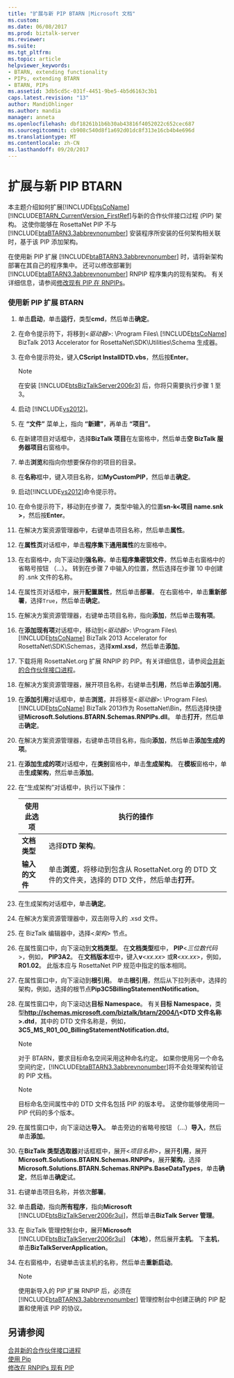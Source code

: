 ```yaml
---
title: "扩展与新 PIP BTARN |Microsoft 文档"
ms.custom: 
ms.date: 06/08/2017
ms.prod: biztalk-server
ms.reviewer: 
ms.suite: 
ms.tgt_pltfrm: 
ms.topic: article
helpviewer_keywords:
- BTARN, extending functionality
- PIPs, extending BTARN
- BTARN, PIPs
ms.assetid: 3db5cd5c-031f-4451-9be5-4b5d6163c3b1
caps.latest.revision: "13"
author: MandiOhlinger
ms.author: mandia
manager: anneta
ms.openlocfilehash: dbf18261b1b6b30ab43816f4052022c652cec687
ms.sourcegitcommit: cb908c540d8f1a692d01dc8f313e16cb4b4e696d
ms.translationtype: MT
ms.contentlocale: zh-CN
ms.lasthandoff: 09/20/2017
---
```

# <a name="extending-btarn-with-a-new-pip"></a>扩展与新 PIP BTARN
本主题介绍如何扩展[!INCLUDE[btsCoName](../../includes/btsconame-md.md)][!INCLUDE[BTARN_CurrentVersion_FirstRef](../../includes/btarn-currentversion-firstref-md.md)]与新的合作伙伴接口过程 (PIP) 架构。 这使你能够在 RosettaNet PIP 不与 [!INCLUDE[btaBTARN3.3abbrevnonumber](../../includes/btabtarn3-3abbrevnonumber-md.md)] 安装程序所安装的任何架构相关联时，基于该 PIP 添加架构。  
  
 在使用新 PIP 扩展 [!INCLUDE[btaBTARN3.3abbrevnonumber](../../includes/btabtarn3-3abbrevnonumber-md.md)] 时，请将新架构部署在其自己的程序集中。 还可以修改部署到 [!INCLUDE[btaBTARN3.3abbrevnonumber](../../includes/btabtarn3-3abbrevnonumber-md.md)] RNPIP 程序集内的现有架构。 有关详细信息，请参阅[修改现有 PIP 在 RNPIPs](../../adapters-and-accelerators/accelerator-rosettanet/modifying-an-existing-pip-in-rnpips.md)。  
  
### <a name="to-extend-btarn-with-a-new-pip"></a>使用新 PIP 扩展 BTARN  
  
1.  单击**启动**，单击**运行**，类型**cmd**，然后单击**确定**。  
  
2.  在命令提示符下，将移到\<*驱动器*>: \Program Files\\ [!INCLUDE[btsCoName](../../includes/btsconame-md.md)] BizTalk 2013 Accelerator for RosettaNet\SDK\Utilities\Schema 生成器。  
  
3.  在命令提示符处，键入**CScript InstallDTD.vbs**，然后按**Enter**。  
  
    > [!NOTE]
    >  在安装 [!INCLUDE[btsBizTalkServer2006r3](../../includes/btsbiztalkserver2006r3-md.md)] 后，你将只需要执行步骤 1 至 3。  
  
4.  启动 [!INCLUDE[vs2012](../../includes/vs2012-md.md)]。  
  
5.  在 **“文件”** 菜单上，指向 **“新建”**，再单击 **“项目”**。  
  
6.  在新建项目对话框中，选择**BizTalk 项目**在左窗格中，然后单击**空 BizTalk 服务器项目**右窗格中。  
  
7.  单击**浏览**和指向你想要保存你的项目的目录。  
  
8.  在**名称**框中，键入项目名称，如**MyCustomPIP**，然后单击**确定**。  
  
9. 启动[!INCLUDE[vs2012](../../includes/vs2012-md.md)]命令提示符。  
  
10. 在命令提示符下，移动到在步骤 7，类型中输入的位置**sn-k\<项目 name.snk >**，然后按**Enter**。  
  
11. 在解决方案资源管理器中，右键单击项目名称，然后单击**属性**。  
  
12. 在**属性页**对话框中，单击**程序集**下**通用属性**的左窗格中。  
  
13. 在右窗格中，向下滚动到**强名称**，单击**程序集密钥文件**，然后单击右窗格中的省略号按钮 （...）。 转到在步骤 7 中输入的位置，然后选择在步骤 10 中创建的 .snk 文件的名称。  
  
14. 在属性页对话框中，展开**配置属性**，然后单击**部署**。 在右窗格中，单击**重新部署**，选择`True`，然后单击**确定**。  
  
15. 在解决方案资源管理器，右键单击项目名称，指向**添加**，然后单击**现有项**。  
  
16. 在**添加现有项**对话框中，移动到\<*驱动器*>: \Program Files\\ [!INCLUDE[btsCoName](../../includes/btsconame-md.md)] BizTalk 2013 Accelerator for RosettaNet\SDK\Schemas，选择**xml.xsd**，然后单击**添加**。  
  
17. 下载将用 RosettaNet.org 扩展 RNPIP 的 PIP。有关详细信息，请参阅[合并新的合作伙伴接口进程](../../adapters-and-accelerators/accelerator-rosettanet/incorporating-a-new-partner-interface-process.md)。  
  
18. 在解决方案资源管理器，展开项目名称，右键单击**引用**，然后单击**添加引用**。  
  
19. 在**添加引用**对话框中，单击**浏览**，并将移至\<*驱动器*>: \Program Files\\ [!INCLUDE[btsCoName](../../includes/btsconame-md.md)] BizTalk 2013作为 RosettaNet\Bin，然后选择快捷键**Microsoft.Solutions.BTARN.Schemas.RNPIPs.dll**。 单击**打开**，然后单击**确定**。  
  
20. 在解决方案资源管理器，右键单击项目名称，指向**添加**，然后单击**添加生成的项**。  
  
21. 在**添加生成的项**对话框中，在**类别**窗格中，单击**生成架构**。 在**模板**窗格中，单击**生成架构**，然后单击**添加**。  
  
22. 在“生成架构”对话框中，执行以下操作：  
  
    |使用此选项|执行的操作|  
    |--------------|----------------|  
    |**文档类型**|选择**DTD 架构**。|  
    |**输入的文件**|单击**浏览**，将移动到包含从 RosettaNet.org 的 DTD 文件的文件夹，选择的 DTD 文件，然后单击**打开**。|  
  
23. 在生成架构对话框中，单击**确定**。  
  
24. 在解决方案资源管理器中，双击刚导入的 .xsd 文件。  
  
25. 在 BizTalk 编辑器中，选择\<*架构*> 节点。  
  
26. 在属性窗口中，向下滚动到**文档类型**。 在**文档类型**框中， **PIP**\<*三位数代码*>，例如， **PIP3A2**。 在**文档版本**框中，键入**v**\<*xx.xx*> 或**R**\<*xx.xx*>，例如， **R01.02**。 此版本应与 RosettaNet PIP 规范中指定的版本相同。  
  
27. 在属性窗口中，向下滚动到**根引用**。 单击**根引用**，然后从下拉列表中，选择的架构，例如，选择的根节点**Pip3C5BillingStatementNotification**。  
  
28. 在属性窗口中，向下滚动达**目标 Namespace**。 有关**目标 Namespace**，类型**http://schemas.microsoft.com/biztalk/btarn/2004/\<DTD 文件名称 >.dtd**，其中的 DTD 文件名称是，例如， **3C5_MS_R01_00_BillingStatementNotification.dtd**。  
  
    > [!NOTE]
    >  对于 BTARN，要求目标命名空间采用这种命名约定。 如果你使用另一个命名空间约定，[!INCLUDE[btaBTARN3.3abbrevnonumber](../../includes/btabtarn3-3abbrevnonumber-md.md)]将不会处理架构验证的 PIP 文档。  
  
    > [!NOTE]
    >  目标命名空间属性中的 DTD 文件名包括 PIP 的版本号。 这使你能够使用同一 PIP 代码的多个版本。  
  
29. 在属性窗口中，向下滚动达**导入**。 单击旁边的省略号按钮 （...）**导入**，然后单击**添加**。  
  
30. 在**BizTalk 类型选取器**对话框框中，展开\<*项目名称*>，展开**引用**，展开**Microsoft.Solutions.BTARN.Schemas.RNPIPs**，展开**架构**，选择**Microsoft.Solutions.BTARN.Schemas.RNPIPs.BaseDataTypes**，单击**确定**，然后单击**确定**试。  
  
31. 右键单击项目名称，并依次**部署**。  
  
32. 单击**启动**，指向**所有程序**，指向**Microsoft** [!INCLUDE[btsBizTalkServer2006r3ui](../../includes/btsbiztalkserver2006r3ui-md.md)]，然后单击**BizTalk Server 管理**。  
  
33. 在 BizTalk 管理控制台中，展开**Microsoft** [!INCLUDE[btsBizTalkServer2006r3ui](../../includes/btsbiztalkserver2006r3ui-md.md)] **（本地）**，然后展开**主机**。 下**主机**，单击**BizTalkServerApplication**。  
  
34. 在右窗格中，右键单击该主机的名称，然后单击**重新启动**。  
  
    > [!NOTE]
    >  使用新导入的 PIP 扩展 RNPIP 后，必须在 [!INCLUDE[btaBTARN3.3abbrevnonumber](../../includes/btabtarn3-3abbrevnonumber-md.md)] 管理控制台中创建正确的 PIP 配置和使用该 PIP 的协议。  
  
## <a name="see-also"></a>另请参阅  
 [合并新的合作伙伴接口进程](../../adapters-and-accelerators/accelerator-rosettanet/incorporating-a-new-partner-interface-process.md)   
 [使用 Pip](../../adapters-and-accelerators/accelerator-rosettanet/working-with-pips.md)   
 [修改在 RNPIPs 现有 PIP](../../adapters-and-accelerators/accelerator-rosettanet/modifying-an-existing-pip-in-rnpips.md)